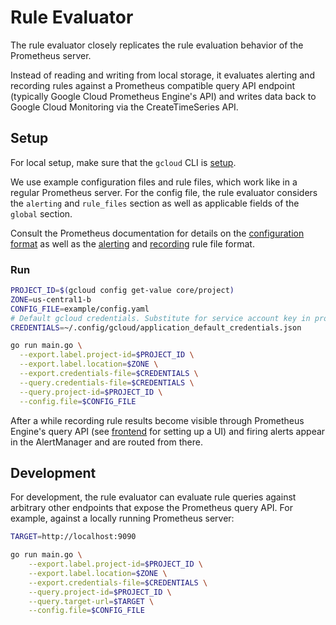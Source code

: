 # Rule Evaluator

The rule evaluator closely replicates the rule evaluation behavior of the Prometheus server.

Instead of reading and writing from local storage, it evaluates alerting and recording rules
against a Prometheus compatible query API endpoint (typically Google Cloud Prometheus Engine's API)
and writes data back to Google Cloud Monitoring via the CreateTimeSeries API.

## Setup

For local setup, make sure that the `gcloud` CLI is [setup](https://cloud.google.com/sdk/docs/quickstart).

We use example configuration files and rule files, which work like in a regular Prometheus server.
For the config file, the rule evaluator considers the `alerting` and `rule_files` section as well as applicable fields of the `global` section.

Consult the Prometheus documentation for details on the [configuration format](https://prometheus.io/docs/prometheus/latest/configuration/configuration) as well as the [alerting](https://prometheus.io/docs/prometheus/latest/configuration/alerting_rules/) and [recording](https://prometheus.io/docs/prometheus/latest/configuration/recording_rules/) rule file format.

### Run

```bash
PROJECT_ID=$(gcloud config get-value core/project)
ZONE=us-central1-b
CONFIG_FILE=example/config.yaml
# Default gcloud credentials. Substitute for service account key in production.
CREDENTIALS=~/.config/gcloud/application_default_credentials.json
```

```bash
go run main.go \
  --export.label.project-id=$PROJECT_ID \
  --export.label.location=$ZONE \
  --export.credentials-file=$CREDENTIALS \
  --query.credentials-file=$CREDENTIALS \
  --query.project-id=$PROJECT_ID \
  --config.file=$CONFIG_FILE
```

After a while recording rule results become visible through Prometheus Engine's query
API (see [frontend]("../frontend/README.md") for setting up a UI) and firing alerts appear
in the AlertManager and are routed from there.

## Development

For development, the rule evaluator can evaluate rule queries against arbitrary other
endpoints that expose the Prometheus query API. For example, against a locally running
Prometheus server:

```bash
TARGET=http://localhost:9090
```

```bash
go run main.go \
    --export.label.project-id=$PROJECT_ID \
    --export.label.location=$ZONE \
    --export.credentials-file=$CREDENTIALS \
    --query.project-id=$PROJECT_ID \
    --query.target-url=$TARGET \
    --config.file=$CONFIG_FILE
```